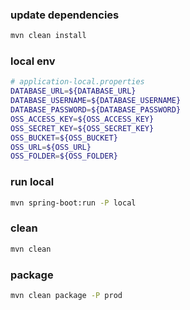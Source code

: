 ### update dependencies

```bash
mvn clean install
```

### local env

```bash
# application-local.properties
DATABASE_URL=${DATABASE_URL}
DATABASE_USERNAME=${DATABASE_USERNAME}
DATABASE_PASSWORD=${DATABASE_PASSWORD}
OSS_ACCESS_KEY=${OSS_ACCESS_KEY}
OSS_SECRET_KEY=${OSS_SECRET_KEY}
OSS_BUCKET=${OSS_BUCKET}
OSS_URL=${OSS_URL}
OSS_FOLDER=${OSS_FOLDER}
```

### run local

```bash
mvn spring-boot:run -P local
```

### clean

```bash
mvn clean
```

### package

```bash
mvn clean package -P prod
```
